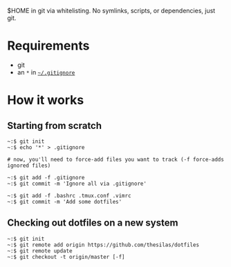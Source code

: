$HOME in git via whitelisting. No symlinks, scripts, or dependencies, just git.

# Requirements

- git
- an `*` in [`~/.gitignore`](.gitignore)

# How it works
## Starting from scratch
```shell
~:$ git init
~:$ echo '*' > .gitignore

# now, you'll need to force-add files you want to track (-f force-adds ignored files)

~:$ git add -f .gitignore
~:$ git commit -m 'Ignore all via .gitignore'

~:$ git add -f .bashrc .tmux.conf .vimrc
~:$ git commit -m 'Add some dotfiles'
```


## Checking out dotfiles on a new system
```shell
~:$ git init
~:$ git remote add origin https://github.com/thesilas/dotfiles
~:$ git remote update
~:$ git checkout -t origin/master [-f]
```
